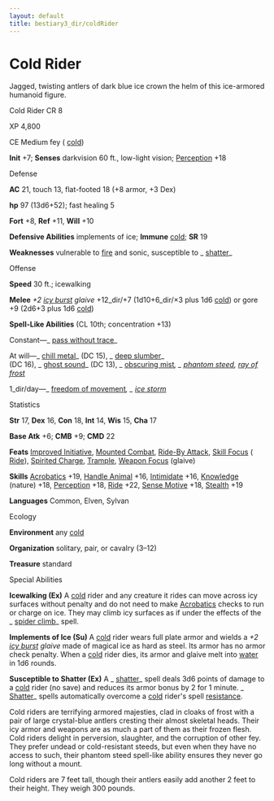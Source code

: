 ```yaml
---
layout: default
title: bestiary3_dir/coldRider
---
```

# Cold Rider

Jagged, twisting antlers of dark blue ice crown the helm of this ice-armored humanoid figure.

Cold Rider CR 8

XP 4,800

CE Medium fey ( [cold](../monsters_dir/creatureTypes#_cold-subtype))

**Init** +7; **Senses** darkvision 60 ft., low-light vision; [Perception](../skills_dir/perception#_perception) +18

Defense

**AC** 21, touch 13, flat-footed 18 (+8 armor, +3 Dex)

**hp** 97 (13d6+52); fast healing 5

**Fort** +8, **Ref** +11, **Will** +10

**Defensive Abilities** implements of ice; **Immune** [cold](../monsters_dir/creatureTypes#_cold-subtype); **SR** 19

**Weaknesses** vulnerable to [fire](../monsters_dir/creatureTypes#_fire-subtype) and sonic, susceptible to _ [shatter](../spells_dir/shatter#_shatter)_

Offense

**Speed** 30 ft.; icewalking

**Melee** _+2 [icy burst](../magicItems_dir/weapons#_weapons-icy-burst) glaive_ +12_dir/+7 (1d10+6_dir/×3 plus 1d6 [cold](../monsters_dir/creatureTypes#_cold-subtype)) or gore +9 (2d6+3 plus 1d6 [cold](../monsters_dir/creatureTypes#_cold-subtype))

**Spell-Like Abilities** (CL 10th; concentration +13)

Constant—_ [pass without trace](../spells_dir/passWithoutTrace#_pass-without-trace)_

At will—_ [chill metal](../spells_dir/chillMetal#_chill-metal)_ (DC 15), _ [deep slumber](../spells_dir/deepSlumber#_deep-slumber)_   
(DC 16), _ [ghost sound](../spells_dir/ghostSound#_ghost-sound)_ (DC 13), _ [obscuring mist](../spells_dir/obscuringMist#_obscuring-mist)_, _ [phantom steed](../spells_dir/phantomSteed#_phantom-steed), [ray of frost](../spells_dir/rayOfFrost#_ray-of-frost)_

1_dir/day—_ [freedom of movement](../spells_dir/freedomOfMovement#_freedom-of-movement)_, _ [ice storm](../spells_dir/iceStorm#_ice-storm)_

Statistics

**Str** 17, **Dex** 16, **Con** 18, **Int** 14, **Wis** 15, **Cha** 17

**Base Atk** +6; **CMB** +9; **CMD** 22

**Feats** [Improved Initiative](../feats#_improved-initiative), [Mounted Combat](../feats#_mounted-combat), [Ride-By Attack](../feats#_ride-by-attack), [Skill Focus](../feats#_skill-focus) ( [Ride](../skills_dir/ride#_ride)), [Spirited Charge](../feats#_spirited-charge), [Trample](../monsters_dir/universalMonsterRules#_trample), [Weapon Focus](../feats#_weapon-focus) (glaive)

**Skills** [Acrobatics](../skills_dir/acrobatics#_acrobatics) +19, [Handle Animal](../skills_dir/handleAnimal#_handle-animal) +16, [Intimidate](../skills_dir/intimidate#_intimidate) +16, [Knowledge](../skills_dir/knowledge#_knowledge) (nature) +18, [Perception](../skills_dir/perception#_perception) +18, [Ride](../skills_dir/ride#_ride) +22, [Sense Motive](../skills_dir/senseMotive#_sense-motive) +18, [Stealth](../skills_dir/stealth#_stealth) +19

**Languages** Common, Elven, Sylvan

Ecology

**Environment** any [cold](../monsters_dir/creatureTypes#_cold-subtype)

**Organization** solitary, pair, or cavalry (3–12)

**Treasure** standard

Special Abilities

**Icewalking (Ex)** A [cold](../monsters_dir/creatureTypes#_cold-subtype) rider and any creature it rides can move across icy surfaces without penalty and do not need to make [Acrobatics](../skills_dir/acrobatics#_acrobatics) checks to run or charge on ice. They may climb icy surfaces as if under the effects of the _ [spider climb](../spells_dir/spiderClimb#_spider-climb)_ spell.

**Implements of Ice (Su)** A [cold](../monsters_dir/creatureTypes#_cold-subtype) rider wears full plate armor and wields a _+2 [icy burst](../magicItems_dir/weapons#_weapons-icy-burst) glaive_ made of magical ice as hard as steel. Its armor has no armor check penalty. When a [cold](../monsters_dir/creatureTypes#_cold-subtype) rider dies, its armor and glaive melt into [water](../monsters_dir/creatureTypes#_water-subtype) in 1d6 rounds.

**Susceptible to Shatter (Ex)** A _ [shatter](../spells_dir/shatter#_shatter)_ spell deals 3d6 points of damage to a [cold](../monsters_dir/creatureTypes#_cold-subtype) rider (no save) and reduces its armor bonus by 2 for 1 minute. _ [Shatter](../spells_dir/shatter#_shatter)_ spells automatically overcome a [cold](../monsters_dir/creatureTypes#_cold-subtype) rider's spell [resistance](../monsters_dir/universalMonsterRules#_resistance).

Cold riders are terrifying armored majesties, clad in cloaks of frost with a pair of large crystal-blue antlers cresting their almost skeletal heads. Their icy armor and weapons are as much a part of them as their frozen flesh. Cold riders delight in perversion, slaughter, and the corruption of other fey. They prefer undead or cold-resistant steeds, but even when they have no access to such, their phantom steed spell-like ability ensures they never go long without a mount.

Cold riders are 7 feet tall, though their antlers easily add another 2 feet to their height. They weigh 300 pounds.

